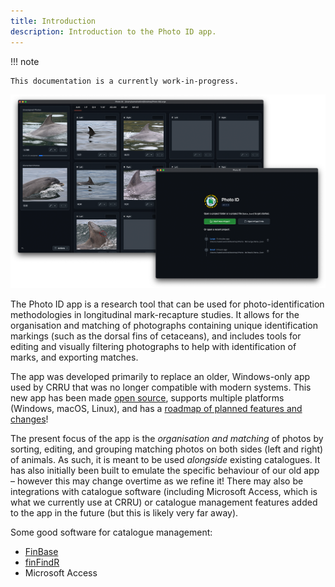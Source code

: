 ```yaml
---
title: Introduction
description: Introduction to the Photo ID app.
---
```


!!! note

    This documentation is a currently work-in-progress.

![Screenshots of the Photo ID app.](./banner.png)

The Photo ID app is a research tool that can be used for photo-identification methodologies in longitudinal mark-recapture studies. It allows for the organisation and matching of photographs containing unique identification markings (such as the dorsal fins of cetaceans), and includes tools for editing and visually filtering photographs to help with identification of marks, and exporting matches.

The app was developed primarily to replace an older, Windows-only app used by CRRU that was no longer compatible with modern systems. This new app has been made [open source](https://github.com/CRRU-UK/photo-id-app), supports multiple platforms (Windows, macOS, Linux), and has a [roadmap of planned features and changes](./roadmap.md)!

The present focus of the app is the _organisation and matching_ of photos by sorting, editing, and grouping matching photos on both sides (left and right) of animals. As such, it is meant to be used _alongside_ existing catalogues. It has also initially been built to emulate the specific behaviour of our old app – however this may change overtime as we refine it! There may also be integrations with catalogue software (including Microsoft Access, which is what we currently use at CRRU) or catalogue management features added to the app in the future (but this is likely very far away).

Some good software for catalogue management:

- [FinBase](https://www.fisheries.noaa.gov/national/marine-mammal-protection/finbase-photo-identification-database-system)
- [finFindR](https://github.com/haimeh/finFindR)
- Microsoft Access
